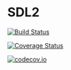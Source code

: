# SDL2

[![Build Status](https://travis-ci.org/jonathanBieler/SDL2.jl.svg?branch=master)](https://travis-ci.org/jonathanBieler/SDL2.jl)

[![Coverage Status](https://coveralls.io/repos/jonathanBieler/SDL2.jl/badge.svg?branch=master&service=github)](https://coveralls.io/github/jonathanBieler/SDL2.jl?branch=master)

[![codecov.io](http://codecov.io/github/jonathanBieler/SDL2.jl/coverage.svg?branch=master)](http://codecov.io/github/jonathanBieler/SDL2.jl?branch=master)

